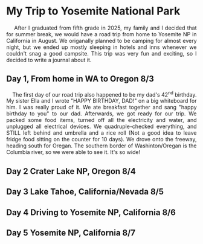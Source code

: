# My Trip to Yosemite National Park

<div style="text-align: justify;">
&nbsp;&nbsp;&nbsp;&nbsp;After I graduated from fifth grade in 2025, my family and I decided that for summer break, we would have a road trip from home to Yosemite NP in California in August. We origanally planned to be camping for almost every night, but we ended up mostly sleeping in hotels and inns whenever we couldn't snag a good campsite. This trip was very fun and exciting, so I decided to write a journal about it.
</div>

## Day 1, From home in WA to Oregon 8/3

<div style="text-align: justify;">
&nbsp;&nbsp;&nbsp;&nbsp;The first day of our road trip also happened to be my dad's 42<sup>nd</sup> birthday. My sister Ella and I wrote "HAPPY BIRTHDAY, DAD!" on a big whiteboard for him. I was really proud of it. We ate breakfast together and sang "happy birthday to you" to our dad. Afterwards, we got ready for our trip. We packed some food items, turned off all the electricity and water, and unplugged all electrical devices. We quadruple-checked everything, and STILL left behind and umbrella and a rice roll (Not a good idea to leave fridge food sitting on the counter for 10 days). We drove onto the freeway, heading south for Oregan. The southern border of Washinton/Oregan is the Columbia river, so we were able to see it. It's so wide!

</div>

## Day 2 Crater Lake NP, Oregon 8/4

<div style="text-align: justify;">
</div>

## Day 3 Lake Tahoe, California/Nevada 8/5

<div style="text-align: justify;">
</div>

## Day 4 Driving to Yosemite NP, California 8/6

<div style="text-align: justify;">
</div>

## Day 5 Yosemite NP, California 8/7

<div style="text-align: justify;">
</div>


<div style="text-align: justify;">
</div> <!--Justify Paragraph-->

&nbsp;&nbsp;&nbsp;&nbsp; <!--Indent-->